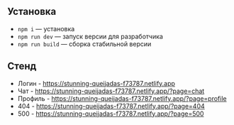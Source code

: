 ## Установка

- `npm i` — установка
- `npm run dev` — запуск версии для разработчика
- `npm run build` — сборка стабильной версии

## **Стенд**

- Логин - https://stunning-queijadas-f73787.netlify.app
- Чат - https://stunning-queijadas-f73787.netlify.app/?page=chat
- Профиль - https://stunning-queijadas-f73787.netlify.app/?page=profile
- 404 - https://stunning-queijadas-f73787.netlify.app/?page=404
- 500 - https://stunning-queijadas-f73787.netlify.app/?page=500
